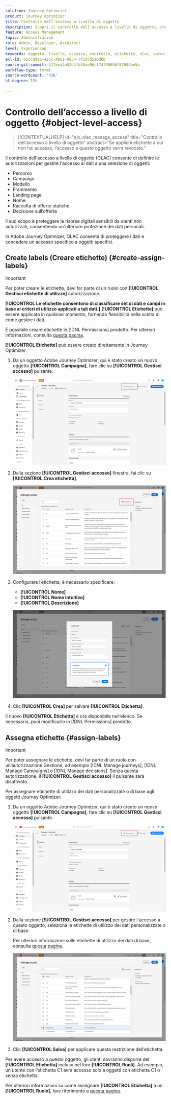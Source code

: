 ```yaml
---
solution: Journey Optimizer
product: journey optimizer
title: Controllo dell’accesso a livello di oggetto
description: Scopri il controllo dell’accesso a livello di oggetto, che consente di definire le autorizzazioni per gestire l’accesso ai dati per una selezione di oggetti
feature: Access Management
topic: Administration
role: Admin, Developer, Architect
level: Experienced
keywords: oggetto, livello, accesso, controllo, etichette, olac, autorizzazione
exl-id: 02ccdd95-426c-4b61-9834-7f2dcd5abdbb
source-git-commit: 417eea2a52d4fb38ae96cf74f90658f87694be5a
workflow-type: tm+mt
source-wordcount: '436'
ht-degree: 15%

---
```


# Controllo dell’accesso a livello di oggetto {#object-level-access}

>[!CONTEXTUALHELP]
>id="ajo_olac_manage_access"
>title="Controllo dell’accesso a livello di oggetto"
>abstract="Se applichi etichette a cui non hai accesso, l’accesso a questo oggetto verrà revocato."

Il controllo dell&#39;accesso a livello di oggetto (OLAC) consente di definire le autorizzazioni per gestire l&#39;accesso ai dati a una selezione di oggetti:

* Percorso
* Campaign
* Modello
* Frammento
* Landing page
* Nome
* Raccolta di offerte statiche
* Decisione sull’offerta

Il suo scopo è proteggere le risorse digitali sensibili da utenti non autorizzati, consentendo un&#39;ulteriore protezione dei dati personali.

In Adobe Journey Optimizer, OLAC consente di proteggere i dati e concedere un accesso specifico a oggetti specifici.

## Create labels (Creare etichette) {#create-assign-labels}

>[!IMPORTANT]
>
>Per poter creare le etichette, devi far parte di un ruolo con **[!UICONTROL Gestisci etichette di utilizzo]** autorizzazione.

**[!UICONTROL Le etichette consentono di classificare set di dati e campi in base ai criteri di utilizzo applicati a tali dati.]** **[!UICONTROL Etichette]** può essere applicata in qualsiasi momento, fornendo flessibilità nella scelta di come gestire i dati.

È possibile creare etichette in [!DNL Permissions] prodotto. Per ulteriori informazioni, consulta [questa pagina](https://experienceleague.adobe.com/docs/experience-platform/access-control/abac/permissions-ui/labels.html).

**[!UICONTROL Etichette]** può essere creato direttamente in Journey Optimizer:

1. Da un oggetto Adobe Journey Optimizer, qui è stato creato un nuovo oggetto **[!UICONTROL Campagna]**, fare clic su **[!UICONTROL Gestisci accesso]** pulsante.

   ![](assets/olac_1.png)

1. Dalla sezione **[!UICONTROL Gestisci accesso]** finestra, fai clic su **[!UICONTROL Crea etichetta]**.

   ![](assets/olac_2.png)

1. Configurare l’etichetta, è necessario specificare:
   * **[!UICONTROL Nome]**
   * **[!UICONTROL Nome intuitivo]**
   * **[!UICONTROL Descrizione]**

   ![](assets/olac_3.png)

1. Clic **[!UICONTROL Crea]** per salvare **[!UICONTROL Etichetta]**.

Il nuovo **[!UICONTROL Etichetta]** è ora disponibile nell’elenco. Se necessario, puoi modificarlo in [!DNL Permissions] prodotto.

## Assegna etichette {#assign-labels}

>[!IMPORTANT]
>
>Per poter assegnare le etichette, devi far parte di un ruolo con un’autorizzazione Gestione, ad esempio [!DNL Manage journeys], [!DNL Manage Campaigns] o [!DNL Manage decisions]. Senza questa autorizzazione, il **[!UICONTROL Gestisci accesso]** il pulsante sarà disattivato.

Per assegnare etichette di utilizzo dei dati personalizzate o di base agli oggetti Journey Optimizer:

1. Da un oggetto Adobe Journey Optimizer, qui è stato creato un nuovo oggetto **[!UICONTROL Campagna]**, fare clic su **[!UICONTROL Gestisci accesso]** pulsante.

   ![](assets/olac_1.png)

1. Dalla sezione **[!UICONTROL Gestisci accesso]** per gestire l&#39;accesso a questo oggetto, seleziona le etichette di utilizzo dei dati personalizzate o di base.

   Per ulteriori informazioni sulle etichette di utilizzo dei dati di base, consulta [questa pagina](https://experienceleague.adobe.com/docs/experience-platform/data-governance/labels/reference.html).

   ![](assets/olac_4.png)

1. Clic **[!UICONTROL Salva]** per applicare questa restrizione dell’etichetta.

Per avere accesso a questo oggetto, gli utenti dovranno disporre del **[!UICONTROL Etichetta]** incluso nel loro **[!UICONTROL Ruoli]**.
Ad esempio, un utente con l’etichetta C1 avrà accesso solo a oggetti con etichetta C1 o senza etichetta.

Per ulteriori informazioni su come assegnare **[!UICONTROL Etichetta]** a un **[!UICONTROL Ruolo]**, fare riferimento a [questa pagina](https://experienceleague.adobe.com/docs/experience-platform/access-control/abac/permissions-ui/permissions.html#manage-labels-for-a-role).